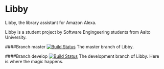 # Libby
Libby, the library assistant for Amazon Alexa.

Libby is a student project by Software Engingeering students from Aalto University.

####Branch master 
[![Build Status](https://travis-ci.org/NickKuts/Libby.png?branch=master)](https://travis-ci.org/NickKuts/Libby)
The master branch of Libby. 

####Branch develop 
[![Build Status](https://travis-ci.org/NickKuts/Libby.png?branch=develop)](https://travis-ci.org/NickKuts/Libby)
The development branch of Libby. Here is where the magic happens.
